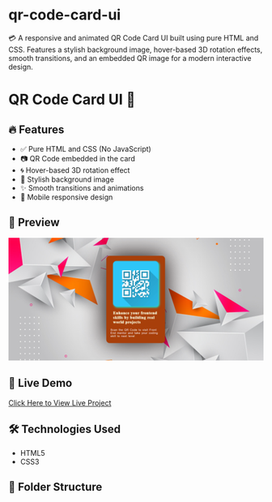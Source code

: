 # qr-code-card-ui
💳 A responsive and animated QR Code Card UI built using pure HTML and CSS. Features a stylish background image, hover-based 3D rotation effects, smooth transitions, and an embedded QR image for a modern interactive design.
# QR Code Card UI 🎨

## 🔥 Features

- ✅ Pure HTML and CSS (No JavaScript)
- 📷 QR Code embedded in the card
- 🌀 Hover-based 3D rotation effect
- 🌈 Stylish background image
- ✨ Smooth transitions and animations
- 📱 Mobile responsive design

## 📸 Preview

![Project Preview](preview.png) 

## 🚀 Live Demo

[Click Here to View Live Project](https://yourusername.github.io/qr-code-card-ui)

## 🛠️ Technologies Used

- HTML5
- CSS3

## 📁 Folder Structure

